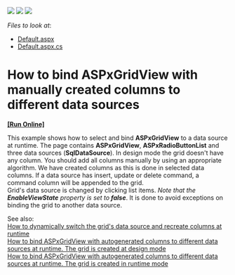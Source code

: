 <!-- default badges list -->
![](https://img.shields.io/endpoint?url=https://codecentral.devexpress.com/api/v1/VersionRange/128537928/15.1.3%2B)
[![](https://img.shields.io/badge/Open_in_DevExpress_Support_Center-FF7200?style=flat-square&logo=DevExpress&logoColor=white)](https://supportcenter.devexpress.com/ticket/details/E2967)
[![](https://img.shields.io/badge/📖_How_to_use_DevExpress_Examples-e9f6fc?style=flat-square)](https://docs.devexpress.com/GeneralInformation/403183)
<!-- default badges end -->
<!-- default file list -->
*Files to look at*:

* [Default.aspx](./CS/WebSite/Default.aspx)
* [Default.aspx.cs](./CS/WebSite/Default.aspx.cs)
<!-- default file list end -->
# How to bind ASPxGridView with manually created columns to different data sources
<!-- run online -->
**[[Run Online]](https://codecentral.devexpress.com/e2967/)**
<!-- run online end -->


<p>This example shows how to select and bind <strong>ASPxGridView</strong> to a data source at runtime. The page contains <strong>ASPxGridView</strong>, <strong>ASPxRadioButtonLis</strong><strong>t</strong> and three data sources (<strong>SqlDataSource</strong>). In design mode the grid doesn't have any column. You should add all columns manually by using an appropriate algorithm. We have created columns as this is done in selected data columns.  If a data source has insert, update or delete command, a command column will be appended to the grid.<br />
Grid's data source is changed by clicking list items.<i> Note </i><i>that the </i><strong><i>EnableViewState</i></strong><i> property is set to</i><strong><i> false</i></strong>. It is done to avoid exceptions on binding  the grid to another data source.</p><p>See also:<br />
<a href="https://www.devexpress.com/Support/Center/p/E448">How to dynamically switch the grid's data source and recreate columns at runtime</a><br />
<a href="https://www.devexpress.com/Support/Center/p/E2965">How to bind ASPxGridView with autogenerated columns to different data sources at runtime. The grid is created at design mode</a><br />
<a href="https://www.devexpress.com/Support/Center/p/E2968">How to bind ASPxGridView with autogenerated columns to different data sources at runtime. The grid is created in runtime mode</a></p>

<br/>


